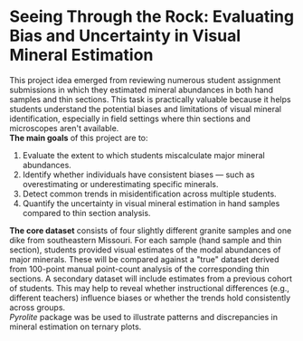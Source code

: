 # Seeing Through the Rock: Evaluating Bias and Uncertainty in Visual Mineral Estimation
This project idea emerged from reviewing numerous student assignment submissions in which they estimated mineral abundances in both hand samples and thin sections. This task is practically valuable because it helps students understand the potential biases and limitations of visual mineral identification, especially in field settings where thin sections and microscopes aren't available.  
**The main goals** of this project are to:   
1. Evaluate the extent to which students miscalculate major mineral abundances.  
1. Identify whether individuals have consistent biases — such as overestimating or underestimating specific minerals.
1. Detect common trends in misidentification across multiple students. 
1. Quantify the uncertainty in visual mineral estimation in hand samples compared to thin section analysis.

**The core dataset** consists of four slightly different granite samples and one dike  from southeastern Missouri. For each sample (hand sample and thin section), students provided visual estimates of the modal abundances of major minerals. These will be compared against a "true" dataset derived from 100-point manual point-count analysis of the corresponding thin sections. A secondary dataset will include estimates from a previous cohort of students. This may help to reveal whether instructional differences (e.g., different teachers) influence biases or whether the trends hold consistently across groups.  
_Pyrolite_ package was be used to illustrate patterns and discrepancies in mineral estimation on ternary plots. 
